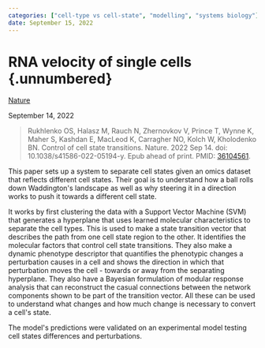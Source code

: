 ```yaml
---
categories: ["cell-type vs cell-state", "modelling", "systems biology"]
date: September 15, 2022
---
```


# RNA velocity of single cells {.unnumbered}

[Nature](https://www.nature.com/articles/s41586-022-05194-y)

September 14, 2022

> Rukhlenko OS, Halasz M, Rauch N, Zhernovkov V, Prince T, Wynne K, Maher S,
> Kashdan E, MacLeod K, Carragher NO, Kolch W, Kholodenko BN. Control of cell
> state transitions. Nature. 2022 Sep 14. doi: 10.1038/s41586-022-05194-y. Epub
> ahead of print. PMID: [36104561](https://pubmed.ncbi.nlm.nih.gov/36104561/).

This paper sets up a system to separate cell states given an omics dataset that
reflects different cell states. Their goal is to understand how a ball rolls
down Waddington's landscape as well as why steering it in a direction works to
push it towards a different cell state. 

It works by first clustering the data with a Support Vector Machine (SVM) that
generates a hyperplane that uses learned molecular characteristics to separate
the cell types. This is used to make a state transition vector that describes
the path from one cell state region to the other. It identifies the molecular
factors that control cell state transitions. They also make a dynamic phenotype
descriptor that quantifies the phenotypic changes a perturbation causes in a
cell and shows the direction in which that perturbation moves the cell - towards
or away from the separating hyperplane. They also have a Bayesian formulation of
modular response analysis that can reconstruct the casual connections between
the network components shown to be part of the transition vector. All these can
be used to understand what changes and how much change is necessary to convert a
cell's state. 

The model's predictions were validated on an experimental model testing cell
states differences and perturbations.
